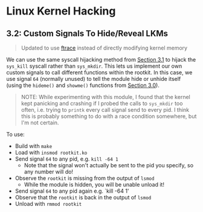 # Linux Kernel Hacking

## 3.2: Custom Signals To Hide/Reveal LKMs

> Updated to use [ftrace](https://www.kernel.org/doc/html/latest/trace/ftrace.html) instead of directly modifying kernel memory

We can use the same syscall hijacking method from [Section 3.1](../3.1_syscall_hooking/) to hijack the `sys_kill` syscall rather than `sys_mkdir`. This lets us implement our own custom signals to call different functions within the rootkit. In this case, we use signal `64` (normally unused) to tell the module hide or unhide itself (using the `hideme()` and `showme()` functions from [Section 3.0](../3.0_hiding_lkm/)).

> NOTE: While experimenting with this module, I found that the kernel kept panicking and crashing if I probed the calls to `sys_mkdir` too often, i.e. trying to `printk` every call signal send to every pid. I think this is probably something to do with a race condition somewhere, but I'm not certain.

To use:
* Build with `make`
* Load with `insmod rootkit.ko`
* Send signal `64` to any pid, e.g. `kill -64 1`
  * Note that the signal won't actually be sent to the pid you specify, so any number will do!
* Observe the `rootkit` is missing from the output of `lsmod`
  * While the module is hidden, you will be unable unload it!
* Send signal `64` to any pid again e.g. `kill -64 1'
* Observe that the `rootkit` is back in the output of `lsmod`
* Unload with `rmmod rootkit`
